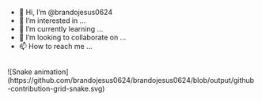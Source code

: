 - 👋 Hi, I’m @brandojesus0624
- 👀 I’m interested in ...
- 🌱 I’m currently learning ...
- 💞️ I’m looking to collaborate on ...
- 📫 How to reach me ...

##

<div>
 ![Snake animation](https://github.com/brandojesus0624/brandojesus0624/blob/output/github-contribution-grid-snake.svg)
</div>

<!---
brandojesus0624/brandojesus0624 is a ✨ special ✨ repository because its `README.md` (this file) appears on your GitHub profile.
You can click the Preview link to take a look at your changes.
--->
